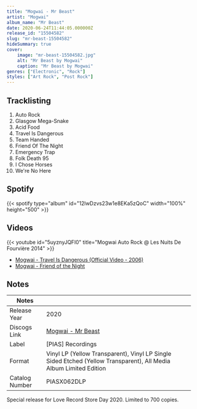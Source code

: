 ```yaml
---
title: "Mogwai - Mr Beast"
artist: "Mogwai"
album_name: "Mr Beast"
date: 2020-06-24T11:44:05.000000Z
release_id: "15504582"
slug: "mr-beast-15504582"
hideSummary: true
cover:
    image: "mr-beast-15504582.jpg"
    alt: "Mr Beast by Mogwai"
    caption: "Mr Beast by Mogwai"
genres: ["Electronic", "Rock"]
styles: ["Art Rock", "Post Rock"]
---
```


## Tracklisting
1. Auto Rock
2. Glasgow Mega-Snake
3. Acid Food
4. Travel Is Dangerous
5. Team Handed
6. Friend Of The Night
7. Emergency Trap
8. Folk Death 95
9. I Chose Horses
10. We're No Here


## Spotify
{{< spotify type="album" id="12lwDzvs23w1e8EKa5zQoC" width="100%" height="500" >}}



## Videos
{{< youtube id="5uyznyJQFI0" title="Mogwai Auto Rock @ Les Nuits De Fourvière 2014" >}}
- [Mogwai - Travel Is Dangerous (Official Video - 2006)](https://www.youtube.com/watch?v=BqXv_7j3Ryc)
- [Mogwai - Friend of the Night](https://www.youtube.com/watch?v=yC_3alnTE9g)

## Notes
| Notes          |             |
| ---------------| ----------- |
| Release Year   | 2020 |
| Discogs Link   | [Mogwai - Mr Beast](https://www.discogs.com/release/15504582-Mogwai-Mr-Beast) |
| Label          | [PIAS] Recordings |
| Format         | Vinyl LP (Yellow Transparent), Vinyl LP Single Sided Etched (Yellow Transparent), All Media Album Limited Edition |
| Catalog Number | PIASX062DLP |

Special release for Love Record Store Day 2020. Limited to 700 copies.
